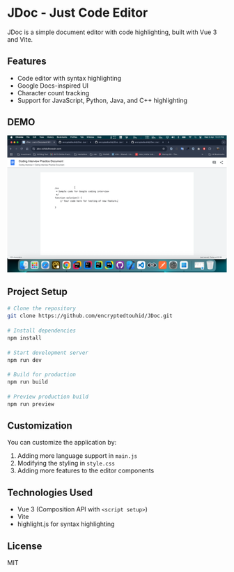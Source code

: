 # JDoc - Just Code Editor 

JDoc is a simple document editor with code highlighting, built with Vue 3 and Vite.

## Features

- Code editor with syntax highlighting
- Google Docs-inspired UI
- Character count tracking
- Support for JavaScript, Python, Java, and C++ highlighting

## DEMO

![Live Demo](image.png)


## Project Setup

```bash
# Clone the repository
git clone https://github.com/encryptedtouhid/JDoc.git

# Install dependencies
npm install

# Start development server
npm run dev

# Build for production
npm run build

# Preview production build
npm run preview
```

## Customization

You can customize the application by:

1. Adding more language support in `main.js`
2. Modifying the styling in `style.css`
3. Adding more features to the editor components

## Technologies Used

- Vue 3 (Composition API with `<script setup>`)
- Vite
- highlight.js for syntax highlighting

## License

MIT

